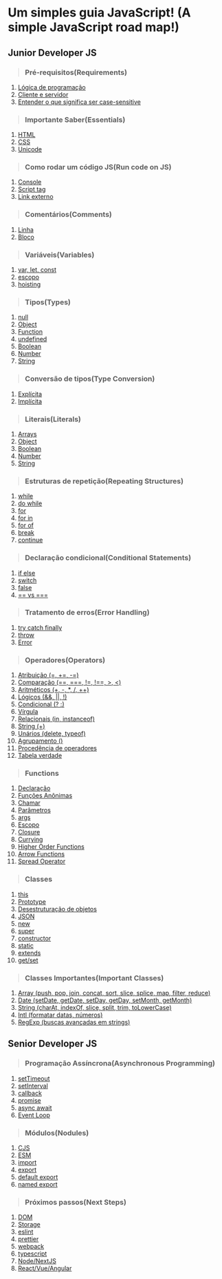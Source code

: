 # Um simples guia JavaScript! (A simple JavaScript road map!)


## Junior Developer JS

> ### Pré-requisitos(Requirements)
1. [Lógica de programação](./01-requirements/logica-de-programa%C3%A7%C3%A3o.md)
2. [Cliente e servidor](./01-requirements/cliente-servidor.md)
3. [Entender o que significa ser case-sensitive](./01-requirements/case-sensitive.md)

> ### Importante Saber(Essentials)
1. [HTML](./02-essential/html.md)
2. [CSS](./02-essential/css.md)
3. [Unicode](./02-essential/unicode.md)

> ### Como rodar um código JS(Run code on JS)
1. [Console]()
2. [Script tag]()
3. [Link externo]()

> ### Comentários(Comments)
1. [Linha]()
2. [Bloco]()

> ### Variáveis(Variables)
1. [var, let, const]()
2. [escopo]()
3. [hoisting]()

> ### Tipos(Types)
1. [null]()
2. [Object]()
3. [Function]()
4. [undefined]()
5. [Boolean]()
6. [Number]()
7. [String]()

> ### Conversão de tipos(Type Conversion)
1. [Explícita]()
2. [Implícita]()

> ### Literais(Literals)
1. [Arrays]()
2. [Object]()
3. [Boolean]()
4. [Number]()
5. [String]()

> ### Estruturas de repetição(Repeating Structures)
1. [while]()
2. [do while]()
3. [for]()
4. [for in]()
5. [for of]()
6. [break]()
7. [continue]()

> ### Declaração condicional(Conditional Statements)
1. [if else]()
2. [switch]()
3. [false]()
4. [ == vs === ]()

> ### Tratamento de erros(Error Handling)
1. [try catch finally]()
2. [throw]()
3. [Error]()

> ### Operadores(Operators)
1. [Atribuição (=, +=, -=)]()
2. [Comparação (==, ===, !=, !==, >, <)]()
3. [Aritméticos (+, -, *, /, ++)]()
4. [Lógicos (&&, ||, !)]()
5. [Condicional (? :)]()
6. [Vírgula]()
7. [Relacionais (in, instanceof)]()
8. [String (+)]()
9. [Unários (delete, typeof)]()
10. [Agrupamento ()]()
11. [Procedência de operadores]()
12. [Tabela verdade]()

> ### Functions
1. [Declaração]()
2. [Funções Anônimas]()
3. [Chamar]()
4. [Parâmetros]()
5. [args]()
6. [Escopo]()
7. [Closure]()
8. [Currying]()
9. [Higher Order Functions]()
10. [Arrow Functions]()
11. [Spread Operator]()

> ### Classes
1. [this]()
2. [Prototype]()
3. [Desestruturação de objetos]()
4. [JSON]()
5. [new]()
6. [super]()
7. [constructor]()
8. [static]()
9. [extends]()
10. [get/set]()

> ### Classes Importantes(Important Classes)
1. [Array (push, pop, join, concat, sort, slice, splice, map, filter, reduce)]()
2. [Date (setDate, getDate, setDay, getDay, setMonth, getMonth)]()
3. [String (charAt, indexOf, slice, split, trim, toLowerCase)]()
5. [Intl (formatar datas, números)]()
6. [RegExp (buscas avançadas em strings)]() 

## Senior Developer JS

> ### Programação Assíncrona(Asynchronous Programming)
1. [setTimeout]()
2. [setInterval]()
3. [callback]()
4. [promise]()
5. [async await]()
6. [Event Loop]()

> ### Módulos(Nodules)
1. [CJS]()
2. [ESM]()
3. [import]()
4. [export]()
5. [default export]()
6. [named export]()

> ### Próximos passos(Next Steps)
1. [DOM]()
2. [Storage]()
3. [eslint]()
4. [prettier]()
5. [webpack]()
6. [typescript]()
7. [Node/NextJS]()
8. [React/Vue/Angular]()